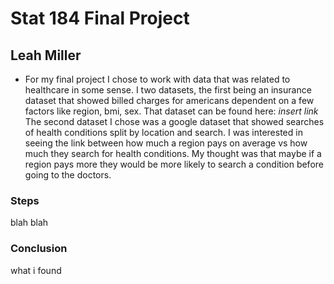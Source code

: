 # Stat 184 Final Project

## Leah Miller

- For my final project I chose to work with data that was related to healthcare in some sense. I two datasets, the first being an insurance dataset that showed billed charges for americans dependent on a few factors like region, bmi, sex. That dataset can be found here: *insert link* The second dataset I chose was a google dataset that showed searches of health conditions split by location and search. I was interested in seeing the link between how much a region pays on average vs how much they search for health conditions. My thought was that maybe if a region pays more they would be more likely to search a condition before going to the doctors.

### Steps

blah blah


### Conclusion

what i found


